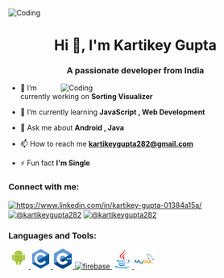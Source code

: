 <img align="center" alt="Coding" height="300" width="1200" src="https://media.istockphoto.com/vectors/programming-coding-programming-banner-vector-id623898896" >
<h1 align="center">Hi 👋, I'm Kartikey Gupta</h1>
<h3 align="center">A passionate developer from India</h3>

<img align="right" alt="Coding" width="400" src="https://cdn.dribbble.com/users/1162077/screenshots/3848914/programmer.gif" >

- 🔭 I’m currently working on **Sorting Visualizer**

- 🌱 I’m currently learning **JavaScript , Web Development**

- 💬 Ask me about **Android , Java**

- 📫 How to reach me **kartikeygupta282@gmail.com**

- ⚡ Fun fact **I'm Single**

<h3 align="left">Connect with me:</h3>
<p align="left">
<a href="https://www.linkedin.com/in/kartikey-gupta-01384a15a/" target="blank"><img align="center" src="https://raw.githubusercontent.com/rahuldkjain/github-profile-readme-generator/master/src/images/icons/Social/linked-in-alt.svg" alt="https://www.linkedin.com/in/kartikey-gupta-01384a15a/" height="30" width="40" /></a>
<a href="https://www.hackerrank.com/kartikeygupta282" target="blank"><img align="center" src="https://raw.githubusercontent.com/rahuldkjain/github-profile-readme-generator/master/src/images/icons/Social/hackerrank.svg" alt="@kartikeygupta282" height="30" width="40" /></a>
<a href="https://www.hackerearth.com/@kartikeygupta282" target="blank"><img align="center" src="https://raw.githubusercontent.com/rahuldkjain/github-profile-readme-generator/master/src/images/icons/Social/hackerearth.svg" alt="@kartikeygupta282" height="30" width="40" /></a>
</p>

<h3 align="left">Languages and Tools:</h3>
<p align="left"> <a href="https://developer.android.com" target="_blank" rel="noreferrer"> <img src="https://raw.githubusercontent.com/devicons/devicon/master/icons/android/android-original-wordmark.svg" alt="android" width="40" height="40"/> </a> <a href="https://www.cprogramming.com/" target="_blank" rel="noreferrer"> <img src="https://raw.githubusercontent.com/devicons/devicon/master/icons/c/c-original.svg" alt="c" width="40" height="40"/> </a> <a href="https://www.w3schools.com/cpp/" target="_blank" rel="noreferrer"> <img src="https://raw.githubusercontent.com/devicons/devicon/master/icons/cplusplus/cplusplus-original.svg" alt="cplusplus" width="40" height="40"/> </a> <a href="https://firebase.google.com/" target="_blank" rel="noreferrer"> <img src="https://www.vectorlogo.zone/logos/firebase/firebase-icon.svg" alt="firebase" width="40" height="40"/> </a> <a href="https://www.java.com" target="_blank" rel="noreferrer"> <img src="https://raw.githubusercontent.com/devicons/devicon/master/icons/java/java-original.svg" alt="java" width="40" height="40"/> </a> <a href="https://www.mysql.com/" target="_blank" rel="noreferrer"> <img src="https://raw.githubusercontent.com/devicons/devicon/master/icons/mysql/mysql-original-wordmark.svg" alt="mysql" width="40" height="40"/> </a> </p>
